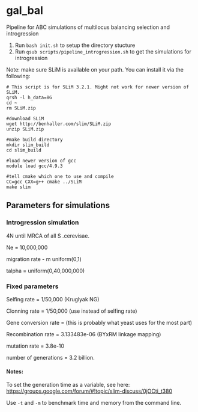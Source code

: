 # gal_bal
Pipeline for ABC simulations of multilocus balancing selection and introgression

1. Run `bash init.sh` to setup the directory stucture
2. Run `qsub scripts/pipeline_introgression.sh` to get the simulations for introgression

Note: make sure SLiM is available on your path. You can install it via the following:

```
# This script is for SLiM 3.2.1. Might not work for newer version of SLiM.
qrsh -l h_data=8G
cd ~
rm SLiM.zip

#download SLiM
wget http://benhaller.com/slim/SLiM.zip
unzip SLiM.zip

#make build directory
mkdir slim_build
cd slim_build

#load newer version of gcc
module load gcc/4.9.3

#tell cmake which one to use and compile
CC=gcc CXX=g++ cmake ../SLiM
make slim
```

## Parameters for simulations ##

### Introgression simulation

4N until MRCA of all S .cerevisae. 

Ne = 10,000,000

migration rate - m uniform(0,1)

talpha = uniform(0,40,000,000)

### Fixed parameters

Selfing rate = 1/50,000 (Kruglyak NG)

Clonning rate = 1/50,000 (use instead of selfing rate)

Gene conversion rate = (this is probably what yeast uses for the most part)

Recombination rate =  3.133483e-06 (BYxRM linkage mapping)

mutation rate = 3.8e-10

number of generations = 3.2 billion.

#### Notes:

To set the generation time as a variable, see here: https://groups.google.com/forum/#!topic/slim-discuss/0jOCti_t380

Use `-t` and `-m` to benchmark time and memory from the command line.
